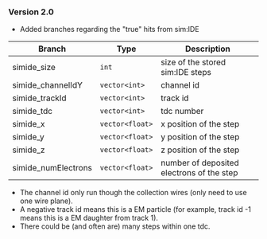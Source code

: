 ### Version 2.0

- Added branches regarding the "true" hits from sim:IDE

| Branch | Type | Description |
| ------ | ---- | ----------- |
| simide_size | `int` | size of the stored sim:IDE steps |
| simide_channelIdY | `vector<int>` | channel id |
| simide_trackId | `vector<int>` | track id |
| simide_tdc | `vector<int>` | tdc number |
| simide_x | `vector<float>` | x position of the step |
| simide_y | `vector<float>` | y position of the step |
| simide_z | `vector<float>` | z position of the step |
| simide_numElectrons | `vector<float>` | number of deposited electrons of the step |

- The channel id only run though the collection wires (only need to use one wire plane).
- A negative track id means this is a EM particle (for example, track id -1 means this is a EM daughter from track 1).
- There could be (and often are) many steps within one tdc.
